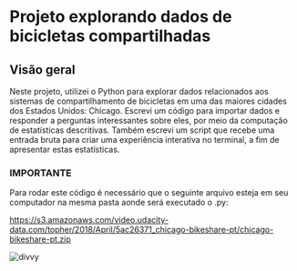 # Projeto explorando dados de bicicletas compartilhadas

## Visão geral
Neste projeto, utilizei o Python para explorar dados relacionados aos sistemas de compartilhamento de bicicletas em uma das maiores cidades dos Estados Unidos: Chicago. Escrevi um código para importar dados e responder a perguntas interessantes sobre eles, por meio da computação de estatísticas descritivas. Também escrevi um script que recebe uma entrada bruta para criar uma experiência interativa no terminal, a fim de apresentar estas estatísticas.

### IMPORTANTE
Para rodar este código é necessário que o seguinte arquivo esteja em seu computador na mesma pasta aonde será executado o .py:

https://s3.amazonaws.com/video.udacity-data.com/topher/2018/April/5ac26371_chicago-bikeshare-pt/chicago-bikeshare-pt.zip

![divvy](http://www.mychicagoathlete.com/wp-content/uploads/DIVVYweb.jpg)
